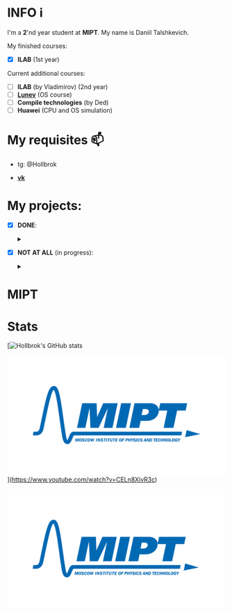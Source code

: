 # INFO :information_source:

I'm a __2__'nd year student at __MIPT__.
My name is Daniil Talshkevich.

My finished courses:
- [X] __ILAB__ (1st year)

Current additional courses:

- [ ] __ILAB__ (by Vladimirov) (2nd year)
- [ ] [__Lunev__](https://bit.ly/3CAS5Ql) (OS course)
- [ ] __Compile technologies__ (by Ded)
- [ ] __Huawei__ (CPU and OS simulation)

# My requisites :mailbox:

* tg: @Hollbrok

* __[vk](vk.com/danik.princessa)__

# My projects:


- [X] __DONE__:<details><summary></summary>
    - [X] My projects for __ILAB__ course:<details><summary></summary>
        - [X] __1 semestr__: <details><summary></summary>
            - [X] [__Solve Square Equation__](https://github.com/Hollbrok/SolveSquare)
            - [X] [__Onegin__](https://github.com/Hollbrok/Onegin)
            - [X] [__Stack__](https://github.com/Hollbrok/STACK)
            </details>
        - [X] __2 semestr__ <details><summary></summary>
            - [X] [__CPU__](https://github.com/Hollbrok/CPU_C_VERSION)
            - [X] [__Stack_cpp__](https://github.com/Hollbrok/Stack_cpp_version)
            - [X] [__CPU_cpp__](https://github.com/Hollbrok/CPU_Cpp_version)
            - [X] [__Calculator__](https://github.com/Hollbrok/v.2-of-calculator)
            - [X] [__List__ / pointers version](https://github.com/Hollbrok/List) (C++ version)
            - [X] [__Akinator__](https://github.com/Hollbrok/Akinator)
            - [X] [__RayCasting__](https://github.com/Hollbrok/Raytracing)
            - [X] [__Differentiator__](https://github.com/Hollbrok/Differentiator)
            - [X] [__Programming language__](https://github.com/Hollbrok/Prog-Lang)
            </details>
        </details>
    - [X] Homework for __GET__ (General engineering training)<details><summary></summary>
        - [X] [Libre Office](https://github.com/Hollbrok/test-rep/tree/master/LibreOffice)
        - [X] [MATLAB](https://github.com/Hollbrok/test-rep/tree/master/MATLAB)
        - [X] [Git](https://github.com/Hollbrok/test-rep/tree/master/Git)
        - [X] [GPIO](https://github.com/Hollbrok/Raspberry/tree/main/GPIO)
        - [X] [DAC](https://github.com/Hollbrok/Raspberry/tree/main/DAC)
        - [X] [ADC](https://github.com/Hollbrok/Raspberry/tree/main/ADC)
        - [X] [Capacitor (final project)](https://github.com/Hollbrok/Raspberry/tree/main/Capacitor)
        </details>
    - [X] Additional course __FPGA__ <details><summary></summary>
        - [X] [Critical path]()
        - [X] [D-latch, SR-latch, D-flipflop](https://github.com/Hollbrok/Verilog/tree/main/homework%201)
        - [X] [four-segment indicator + counter](https://github.com/Hollbrok/Verilog/tree/main/homework%202)
        - [X] [Gray counter with ROM](https://github.com/Hollbrok/Verilog/tree/main/homework%203)
        - [X] [Resynchronizer of clocks domains](https://github.com/Hollbrok/Verilog/tree/main/Lab1)
        </details>
    - [X] [__MIPT stuff__](https://github.com/Hollbrok/MIPT_STUFF) <details><summary></summary>
        - [X] [LABS](https://github.com/Hollbrok/MIPT_STUFF)	<details><summary></summary>
            - [X] [1'st semestr](https://github.com/Hollbrok/MIPT_STUFF/tree/main/labs%201%20sem)
            - [X] [2'nd semestr](https://github.com/Hollbrok/MIPT_STUFF/tree/main/labs%202%20sem)
            </details>
        - [X] [lectures made with Latex of Znamenskaya L.N. 2 semester](https://github.com/Panterrich/Matan_2_semester)
        </details>
    </details>
- [X] __NOT AT ALL__ (in progress):<details><summary></summary>
    - [ ] My projects for [__Lunev__](https://bit.ly/3CAS5Ql) course:<details><summary></summary>
        - [ ] __1 semestr__: <details><summary></summary>
            - [x] [__Warm-up tasks__](https://bit.ly/3jRGi9Y)
            - [ ] [__FIFO__](https://bit.ly/3yQWZGB)
            - [ ] [__UNKNOWN__]()
            </details>
        - [ ] __2 semestr__ <details><summary></summary>
            - [ ] __UNKNOWN__
            </details>
        </details>
    - [ ] C++ Projects <details><summary></summary>
        - [X] [__Akinator__(graphical version)](https://github.com/Hollbrok/AkinatorGraphical)
        - [X] [__RayCasting__](https://github.com/Hollbrok/Raytracing)
        - [ ] [__MIPT-Pacman__](https://github.com/Hollbrok/MIPT-Pacman) (in progress)
        </details>
    </details>


<!---

</br>

<a href="https://github.com/Hollbrok/CPU_cpp_version">
  <img align="center" src="https://github-readme-stats.vercel.app/api/pin/?username=Hollbrok&repo=CPU_cpp_version&theme=synthwave"/>
</a>
<a href="https://github.com/Hollbrok/CPU_C_VERSION">
  <img align="center" src="https://github-readme-stats.vercel.app/api/pin/?username=Hollbrok&repo=CPU_C_VERSION&theme=synthwave"/>
</a>
<a href="https://github.com/Hollbrok/STACK">
  <img align="center" src="https://github-readme-stats.vercel.app/api/pin/?username=Hollbrok&repo=STACK&theme=synthwave"/>
</a>
<a href="https://github.com/Hollbrok/Stack_cpp_version">
  <img align="center" src="https://github-readme-stats.vercel.app/api/pin/?username=Hollbrok&repo=Stack_cpp_version&theme=synthwave"/>
</a>
<a href="https://github.com/Hollbrok/v.2-of-calculator">
  <img align="center" src="https://github-readme-stats.vercel.app/api/pin/?username=Hollbrok&repo=v.2-of-calculator&theme=synthwave"/>
</a>
<a href="https://www.youtube.com/watch?v=bfNJHxZ8GYU&ab_channel=%D0%9D%D0%BE%D0%B2%D1%8B%D0%B9%D0%9C%D0%B8%D1%80-NewWorld">
  <img align="center" src="https://github-readme-stats.vercel.app/api/top-langs/?username=Hollbrok&theme=synthwave"/>
</a>
<a href="https://www.youtube.com/watch?v=bfNJHxZ8GYU&ab_channel=%D0%9D%D0%BE%D0%B2%D1%8B%D0%B9%D0%9C%D0%B8%D1%80-NewWorld">
  <img align="center" src="https://github-readme-stats.vercel.app/api?username=Hollbrok&&show_icons=true&theme=synthwave" />
</a>

-->


# MIPT

# Stats

[![Hollbrok's GitHub stats](https://github-readme-stats.vercel.app/api?username=Hollbrok&theme=dark&show_icons=true)


![image](https://github.com/Hollbrok/Hollbrok/blob/main/pics/mipt.png)](https://www.youtube.com/watch?v=CELn8XivR3c)

<img src="https://github.com/Hollbrok/Hollbrok/blob/main/pics/mipt.png" width="500" />

<!-- <a href="https://github.com/MartinHeinz/MartinHeinz">
  <img align="center" src="https://github-readme-stats.vercel.app/api?username=MartinHeinz&show_icons=true&line_height=27&count_private=true&title_color=ffffff&text_color=c9cacc&icon_color=2bbc8a&bg_color=1d1f21" alt="Martin's GitHub Stats" />
</a> -->
